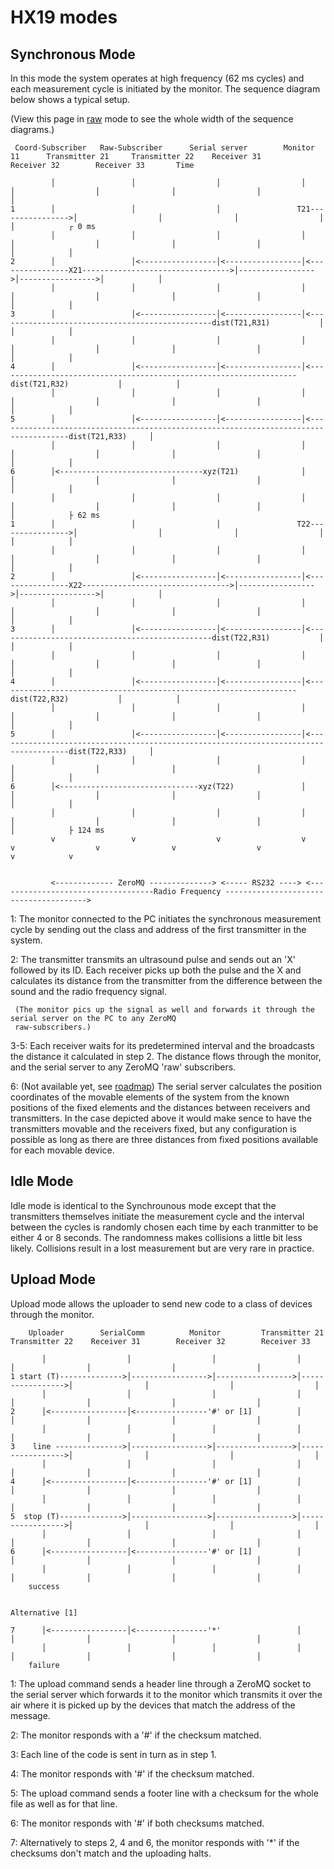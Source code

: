 # HX19 modes

## Synchronous Mode

In this mode the system operates at high frequency (62 ms cycles) and each measurement cycle is initiated by the monitor.
The sequence diagram below shows a typical setup.

(View this page in [raw](https://github.com/hexamite/hx19-java/raw/master/Operating-Modes.md) mode to see the whole
width of the sequence diagrams.)

     Coord-Subscriber   Raw-Subscriber      Serial server        Monitor 11      Transmitter 21     Transmitter 22    Receiver 31        Receiver 32        Receiver 33       Time
                                                                                                                                                                      
             │                 │                  │                  │                  │                  │                │                  │                  │                
    1        │                 │                  │                 T21---------------->│                  │                │                  │                  │            ┌ 0 ms     
             │                 │                  │                  │                  │                  │                │                  │                  │            │   
    2        │                 │<-----------------│<-----------------│<----------------X21--------------------------------->│----------------->│----------------->│            │   
             │                 │                  │                  │                  │                  │                │                  │                  │            │   
    3        │                 │<-----------------│<-----------------│<------------------------------------------------dist(T21,R31)           │                  │            │   
             │                 │                  │                  │                  │                  │                │                  │                  │            │   
    4        │                 │<-----------------│<-----------------│<-------------------------------------------------------------------dist(T21,R32)           │            │   
             │                 │                  │                  │                  │                  │                │                  │                  │            │   
    5        │                 │<-----------------│<-----------------│<--------------------------------------------------------------------------------------dist(T21,R33)     │   
             │                 │                  │                  │                  │                  │                │                  │                  │            │   
    6        │<--------------------------------xyz(T21)              │                  │                  │                │                  │                  │            │   
             │                 │                  │                  │                  │                  │                │                  │                  │            ├ 62 ms
    1        │                 │                  │                 T22---------------->│                  │                │                  │                  │            │   
             │                 │                  │                  │                  │                  │                │                  │                  │            │   
    2        │                 │<-----------------│<-----------------│<----------------X22--------------------------------->│----------------->│----------------->│            │   
             │                 │                  │                  │                  │                  │                │                  │                  │            │   
    3        │                 │<-----------------│<-----------------│<------------------------------------------------dist(T22,R31)           │                  │            │   
             │                 │                  │                  │                  │                  │                │                  │                  │            │   
    4        │                 │<-----------------│<-----------------│<-------------------------------------------------------------------dist(T22,R32)           │            │   
             │                 │                  │                  │                  │                  │                │                  │                  │            │   
    5        │                 │<-----------------│<-----------------│<--------------------------------------------------------------------------------------dist(T22,R33)     │   
             │                 │                  │                  │                  │                  │                │                  │                  │            │   
    6        │<-------------------------------xyz(T22)               │                  │                  │                │                  │                  │            │   
             │                 │                  │                  │                  │                  │                │                  │                  │            ├ 124 ms
             v                 v                  v                  v                  v                  v                v                  v                  v            v
            

             <------------- ZeroMQ --------------> <----- RS232 ----> <-----------------------------------Radio Frequency --------------------------------------->

1:   The monitor connected to the PC initiates the synchronous measurement cycle by sending out the class and address of
     the first transmitter in the system.
  
2:   The transmitter transmits an ultrasound pulse and sends out an 'X' followed by its ID. Each receiver picks up both
     the pulse and the X<ID> and calculates its distance from the transmitter from the difference between the sound and
     the radio frequency signal.

     (The monitor pics up the signal as well and forwards it through the serial server on the PC to any ZeroMQ
     raw-subscribers.)
  
3-5: Each receiver waits for its predetermined interval and the broadcasts the distance it calculated in step 2. The
     distance flows through the monitor, and the serial server to any ZeroMQ 'raw' subscribers.
       
6:   (Not available yet, see [roadmap](README.md#roadmap)) The serial server calculates the position coordinates of the
     movable elements of the system from the known positions of the fixed elements and the distances between receivers
     and transmitters. In the case depicted above it would make sence to have the transmitters movable and the receivers
     fixed, but any configuration is possible as long as there are three distances from fixed positions available for
     each movable device.


## Idle Mode

Idle mode is identical to the Synchrounous mode except that the transmitters themselves initiate the measurement
cycle and the interval between the cycles is randomly chosen each time by each tranmitter to be either 4 or 8 seconds.
The randomness makes collisions a little bit less likely. Collisions result in a lost measurement but are very rare
in practice.

## Upload Mode

Upload mode allows the uploader to send new code to a class of devices through the monitor.
    
        Uploader        SerialComm          Monitor         Transmitter 21     Transmitter 22    Receiver 31        Receiver 32        Receiver 33
                                                                                                                                                  
           │                  │                  │                  │                  │                │                  │                  │                
    1 start (T)-------------->│----------------->│----------------->│----------------->│                │                  │                  │                
           │                  │                  │                  │                  │                │                  │                  │                
    2      │<-----------------│<----------------'#' or [1]          │                  │                │                  │                  │                
           │                  │                  │                  │                  │                │                  │                  │                
    3    line --------------->│----------------->│----------------->│----------------->│                │                  │                  │                
           │                  │                  │                  │                  │                │                  │                  │                
    4      │<-----------------│<----------------'#' or [1]          │                  │                │                  │                  │                
           │                  │                  │                  │                  │                │                  │                  │                
    5  stop (T)-------------->│----------------->│----------------->│----------------->│                │                  │                  │                
           │                  │                  │                  │                  │                │                  │                  │                
    6      │<-----------------│<----------------'#' or [1]          │                  │                │                  │                  │                
           │                  │                  │                  │                  │                │                  │                  │                
        success
           
        
    Alternative [1]
        
    7      │<-----------------│<----------------'*'                 │                  │                │                  │                  │                
           │                  │                  │                  │                  │                │                  │                  │  
        failure
    
    
1: The upload command sends a header line through a ZeroMQ socket to the serial server which forwards it to the monitor
   which transmits it over the air where it is picked up by the devices that match the address of the message.
   
2: The monitor responds with a '#' if the checksum matched.
   
3: Each line of the code is sent in turn as in step 1.

4: The monitor responds with '#' if the checksum matched.

5: The upload command sends a footer line with a checksum for the whole file as well as for that line.

6: The monitor responds with '#' if both checksums matched.

7: Alternatively to steps 2, 4 and 6, the monitor responds with '*' if the checksums don't match and the uploading halts.














